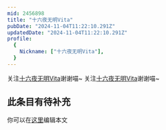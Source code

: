 ```yaml
---
mid: 2456898
title: "十六夜无明Vita"
pubDate: "2024-11-04T11:22:10.291Z"
updatedDate: "2024-11-04T11:22:10.291Z"
profile:
  {
    Nickname: ["十六夜无明Vita"],
  }
---
```


关注[十六夜无明Vita](https://space.bilibili.com/2456898)谢谢喵~ 关注[十六夜无明Vita](https://space.bilibili.com/2456898)谢谢喵~

## 此条目有待补充
你可以在[这里](https://github.com/Yuhanawa/VTuber.ICU-Content/edit/master/v/十六夜无明Vita/index.md)编辑本文
